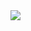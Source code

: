 <img src="https://github.com/pejmanbtc/pejmanbtc/assets/95918753/b878a09d-c548-4783-89cc-1c2038ad1673">
